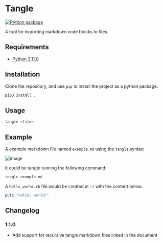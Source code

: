 # Tangle
[![Python package](https://github.com/lsouoliveira/tangle/actions/workflows/test.yml/badge.svg)](https://github.com/lsouoliveira/tangle/actions/workflows/test.yml)

A tool for exporting markdown code blocks to files.

## Requirements

- [Python 3.11.0](https://www.python.org/downloads/)

## Installation

Clone the repository, and use `pip` to install the project as a python package.

```bash
pip3 install .
```

## Usage

```bash
tangle <file>
```

## Example

A example markdown file named `example.md` using the `tangle` syntax:

![image](https://user-images.githubusercontent.com/30642647/203586964-dc892e05-7cdc-4d0a-a0ab-b5577fd7344c.png)

It could be tangle running the following command:

```bash
tangle example.md
```

A `hello_world.rb` file would be created at `~/` with the content below:

```ruby
puts "hello, world!"
```

## Changelog

### 1.1.0
- Add support for recursive tangle markdown files linked in the document
